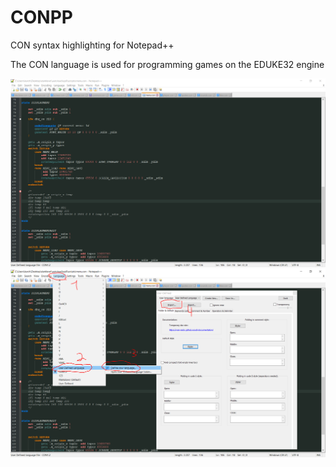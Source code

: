 # CONPP
CON syntax highlighting for Notepad++

The CON language is used for programming games on the EDUKE32 engine

![Image](image.png)
![How to install](howto.png)
